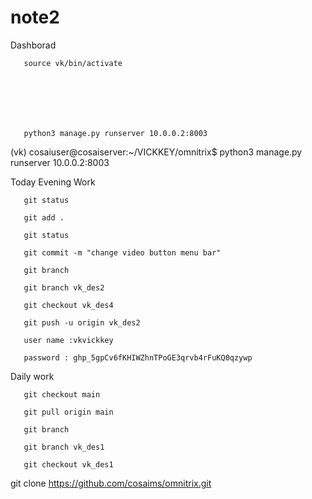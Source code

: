 # note2
Dashborad




       source vk/bin/activate




       
       
       
       python3 manage.py runserver 10.0.0.2:8003




(vk) cosaiuser@cosaiserver:~/VICKKEY/omnitrix$ python3 manage.py runserver 10.0.0.2:8003


Today Evening Work


       git status

       git add .

       git status

       git commit -m "change video button menu bar"

       git branch

       git branch vk_des2

       git checkout vk_des4

       git push -u origin vk_des2

       user name :vkvickkey

       password : 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

Daily work

       git checkout main

       git pull origin main

       git branch

       git branch vk_des1

       git checkout vk_des1

git clone https://github.com/cosaims/omnitrix.git
